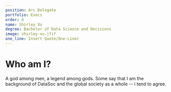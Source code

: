 ```yaml
---
position: Arc Delegate
portfolio: Execs
order: 6
name: Shirley Xu
degree: Bachelor of Data Science and Decisions
image: shirley-xu.jfif
one_line: Insert Quote/One-Liner
---
```

                    
# Who am I?

A god among men, a legend among gods. Some say that I am the background of DataSoc and the global society as a whole -- i tend to agree.

